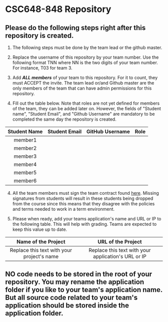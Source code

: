 # CSC648-848 Repository

## Please do the following steps right after this repository is created.

1. The following steps must be done by the team lead or the github master. 

2. Replace the username of this repository by your team number. Use the following format TNN where NN is the two digits of your team number. For instance, T03 for team 3. 

2. Add ***ALL members*** of your team to this repository. For it to count, they must ACCEPT the invite. The team lead or/and Github master are the only members of the team that can have admin permissions for this repository. 

3. Fill out the table below. Note that roles are not yet defined for members of the team, they can be added later on. However, the fields of "Student name", "Student Email", and "Github Username" are mandatory to be completed the same day the repository is created. 


| Student Name | Student Email | GitHub Username |    Role    |
|    :---:     |     :---:     |     :---:       |    :---:   | 
| member1      |               |                 |            |
| member2      |               |                 |            |
| member3      |               |                 |            |
| member4      |               |                 |            |
| member5      |               |                 |            |
| member6      |               |                 |            |


4. All the team members must sign the team contract found [here](https://forms.gle/PoTXjTmPGGKKZjsT6). Missing signatures from students will result in these students being dropped from the course since this means that they disagree with the policies and terms needed to work in a term environment. 

4. Please when ready, add your teams application's name and URL or IP to the following table. This will help with grading. Teams are expected to keep this value up to date.

|             Name of the Project               |                            URL of the Project                          | 
|                    :---:                      |                                 :---:                                  |
|   Replace this text with your project's name  |              Replace this text with your application's URL or IP       |                                                        
 

## NO code needs to be stored in the root of your repository. You may rename the application folder if you like to your team's application name. But all source code related to your team's application should be stored inside the application folder.
